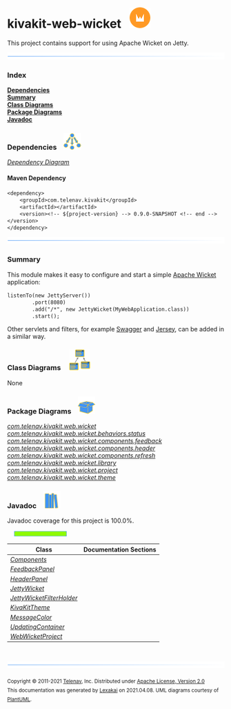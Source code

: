 # kivakit-web-wicket &nbsp;&nbsp;![](../../documentation/images/wicket-48.png)

This project contains support for using Apache Wicket on Jetty.

![](documentation/images/horizontal-line.png)

### Index

[**Dependencies**](#dependencies)  
[**Summary**](#summary)  
[**Class Diagrams**](#class-diagrams)  
[**Package Diagrams**](#package-diagrams)  
[**Javadoc**](#javadoc)

### Dependencies <a name="dependencies"></a> &nbsp;&nbsp; ![](documentation/images/dependencies-40.png)

[*Dependency Diagram*](documentation/diagrams/dependencies.svg)

#### Maven Dependency

    <dependency>
        <groupId>com.telenav.kivakit</groupId>
        <artifactId></artifactId>
        <version><!-- ${project-version} --> 0.9.0-SNAPSHOT <!-- end --></version>
    </dependency>
![](documentation/images/horizontal-line.png)

[//]: # (start-user-text)

### Summary <a name = "summary"></a>

This module makes it easy to configure and start a simple [Apache Wicket](https://wicket.apache.org) application:

    listenTo(new JettyServer())
            .port(8080)
            .add("/*", new JettyWicket(MyWebApplication.class))
            .start();

Other servlets and filters, for example [Swagger](../swagger/README.md) and [Jersey](../jersey/README.md), can be added in a similar way.

[//]: # (end-user-text)

### Class Diagrams <a name="class-diagrams"></a> &nbsp; &nbsp; ![](documentation/images/diagram-48.png)

None

### Package Diagrams <a name="package-diagrams"></a> &nbsp;&nbsp; ![](documentation/images/box-40.png)

[*com.telenav.kivakit.web.wicket*](documentation/diagrams/com.telenav.kivakit.web.wicket.svg)  
[*com.telenav.kivakit.web.wicket.behaviors.status*](documentation/diagrams/com.telenav.kivakit.web.wicket.behaviors.status.svg)  
[*com.telenav.kivakit.web.wicket.components.feedback*](documentation/diagrams/com.telenav.kivakit.web.wicket.components.feedback.svg)  
[*com.telenav.kivakit.web.wicket.components.header*](documentation/diagrams/com.telenav.kivakit.web.wicket.components.header.svg)  
[*com.telenav.kivakit.web.wicket.components.refresh*](documentation/diagrams/com.telenav.kivakit.web.wicket.components.refresh.svg)  
[*com.telenav.kivakit.web.wicket.library*](documentation/diagrams/com.telenav.kivakit.web.wicket.library.svg)  
[*com.telenav.kivakit.web.wicket.project*](documentation/diagrams/com.telenav.kivakit.web.wicket.project.svg)  
[*com.telenav.kivakit.web.wicket.theme*](documentation/diagrams/com.telenav.kivakit.web.wicket.theme.svg)  

### Javadoc <a name="javadoc"></a> &nbsp;&nbsp; ![](documentation/images/books-40.png)

Javadoc coverage for this project is 100.0%.  
  
&nbsp; &nbsp;  ![](documentation/images/meter-100-12.png)



| Class | Documentation Sections |
|---|---|
| [*Components*](https://telenav.github.io/kivakit/javadoc/kivakit.web.wicket/com/telenav/kivakit/web/wicket/library/Components.html) |  |  
| [*FeedbackPanel*](https://telenav.github.io/kivakit/javadoc/kivakit.web.wicket/com/telenav/kivakit/web/wicket/components/feedback/FeedbackPanel.html) |  |  
| [*HeaderPanel*](https://telenav.github.io/kivakit/javadoc/kivakit.web.wicket/com/telenav/kivakit/web/wicket/components/header/HeaderPanel.html) |  |  
| [*JettyWicket*](https://telenav.github.io/kivakit/javadoc/kivakit.web.wicket/com/telenav/kivakit/web/wicket/JettyWicket.html) |  |  
| [*JettyWicketFilterHolder*](https://telenav.github.io/kivakit/javadoc/kivakit.web.wicket/com/telenav/kivakit/web/wicket/JettyWicketFilterHolder.html) |  |  
| [*KivaKitTheme*](https://telenav.github.io/kivakit/javadoc/kivakit.web.wicket/com/telenav/kivakit/web/wicket/theme/KivaKitTheme.html) |  |  
| [*MessageColor*](https://telenav.github.io/kivakit/javadoc/kivakit.web.wicket/com/telenav/kivakit/web/wicket/behaviors/status/MessageColor.html) |  |  
| [*UpdatingContainer*](https://telenav.github.io/kivakit/javadoc/kivakit.web.wicket/com/telenav/kivakit/web/wicket/components/refresh/UpdatingContainer.html) |  |  
| [*WebWicketProject*](https://telenav.github.io/kivakit/javadoc/kivakit.web.wicket/com/telenav/kivakit/web/wicket/project/WebWicketProject.html) |  |  

[//]: # (start-user-text)



[//]: # (end-user-text)

<br/>

![](documentation/images/horizontal-line.png)

<sub>Copyright &#169; 2011-2021 [Telenav](http://telenav.com), Inc. Distributed under [Apache License, Version 2.0](LICENSE)</sub>  
<sub>This documentation was generated by [Lexakai](https://github.com/Telenav/lexakai) on 2021.04.08. UML diagrams courtesy
of [PlantUML](http://plantuml.com).</sub>

